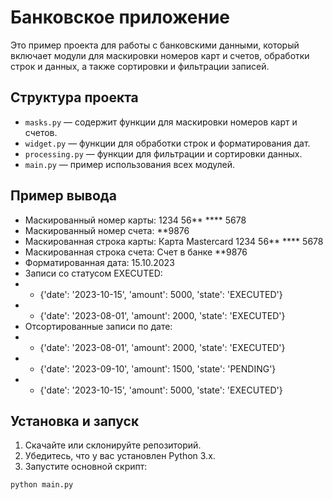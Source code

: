 # Банковское приложение

Это пример проекта для работы с банковскими данными, который включает модули для маскировки номеров карт и счетов, обработки строк и данных, а также сортировки и фильтрации записей.

## Структура проекта

- `masks.py` — содержит функции для маскировки номеров карт и счетов.
- `widget.py` — функции для обработки строк и форматирования дат.
- `processing.py` — функции для фильтрации и сортировки данных.
- `main.py` — пример использования всех модулей.

## Пример вывода

- Маскированный номер карты: 1234 56** **** 5678
- Маскированный номер счета: **9876
- Маскированная строка карты: Карта Mastercard 1234 56** **** 5678
- Маскированная строка счета: Счет в банке **9876
- Форматированная дата: 15.10.2023
- Записи со статусом EXECUTED:
- - {'date': '2023-10-15', 'amount': 5000, 'state': 'EXECUTED'}
- - {'date': '2023-08-01', 'amount': 2000, 'state': 'EXECUTED'}
- Отсортированные записи по дате:
- - {'date': '2023-08-01', 'amount': 2000, 'state': 'EXECUTED'}
- - {'date': '2023-09-10', 'amount': 1500, 'state': 'PENDING'}
- - {'date': '2023-10-15', 'amount': 5000, 'state': 'EXECUTED'}

## Установка и запуск

1. Скачайте или склонируйте репозиторий.
2. Убедитесь, что у вас установлен Python 3.x.
3. Запустите основной скрипт:


```bash
python main.py